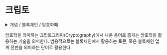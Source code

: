 # 크립토

<details>

<summary>개념 / 블록체인 / 암호화폐</summary>



</details>

암호학을 의미하는 크립토그라피(Cryptography)에서 나온 용어로 좁게는 암호학을 활용하는 기술을 의미한다. 범용적으로는 블록체인에서 활용하는 토큰, 혹은 블록체인 업계 전반을 의미하는 단어로 활용한다.
